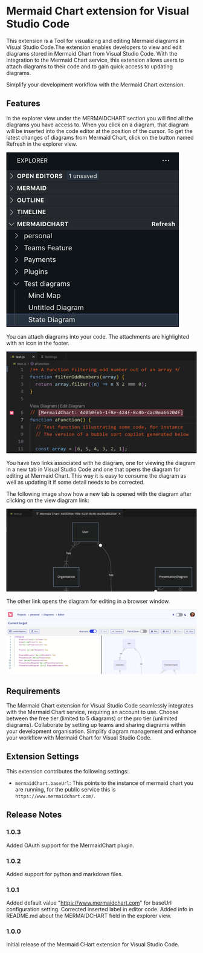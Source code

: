 # Mermaid Chart extension for Visual Studio Code

This extension is a Tool for visualizing and editing Mermaid diagrams in Visual Studio Code.The extension enables developers to view and edit diagrams stored in Mermaid Chart from Visual Studio Code. With the integration to the Mermaid Chart service, this extension allows users to attach diagrams to their code and to gain quick access to updating diagrams.

Simplify your development workflow with the Mermaid Chart extension.

## Features

In the explorer view under the MERMAIDCHART section you will find all the diagrams you have access to. When you click on a diagram, that diagram will be inserted into the code editor at the position of the cursor. To get the latest changes of diagrams from Mermaid Chart, click on the button named Refresh in the explorer view.

![Image illustrating accessible diagrams in explorer panel](./images/explorer-view.png "Code view")

You can attach diagrams into your code. The attachments are highlighted with an icon in the footer.

![Image illustrating how a diagram is attached to the code](./images/code-view.png "Code view")

You have two links associated with he diagram, one for viewing the diagram in a new tab in Visual Studio Code and one that opens the diagram for editing at Mermaid Chart. This way it is easy to consume the diagram as well as updating it if some detail needs to be corrected.

The following image show how a new tab is opened with the diagram after clicking on the view diagram link:

![Image illustrating the diagram view](./images/view-diagram.png "View Diagram")

The other link opens the diagram for editing in a browser window.

![Image illustrating the editor](./images/edit-diagram.png "Edit Diagram")

## Requirements

The Mermaid Chart extension for Visual Studio Code seamlessly integrates with the Mermaid Chart service, requiring an account to use. Choose between the free tier (limited to 5 diagrams) or the pro tier (unlimited diagrams). Collaborate by setting up teams and sharing diagrams within your development organisation. Simplify diagram management and enhance your workflow with Mermaid Chart for Visual Studio Code.

## Extension Settings

This extension contributes the following settings:

- `mermaidChart.baseUrl`: This points to the instance of mermaid chart you are running, for the public service this is `https://www.mermaidchart.com/`.

## Release Notes

### 1.0.3

Added OAuth support for the MermaidChart plugin.

### 1.0.2

Added support for python and markdown files.

### 1.0.1

Added default value "https://www.mermaidchart.com" for baseUrl configuration setting.
Corrected inserted label in editor code.
Added info in README.md about the MERMAIDCHART field in the explorer view.

### 1.0.0

Initial release of the Mermaid CHart extension for Visual Studio Code.

